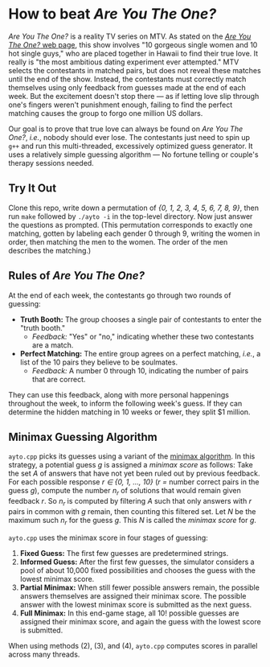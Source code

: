 # How to beat *Are You The One?*
*Are You The One?* is a reality TV series on MTV. As stated on the [*Are You The One?* web page](http://www.mtv.com/shows/are-you-the-one), this show involves "10 gorgeous single women and 10 hot single guys," who are placed together in Hawaii to find their true love. It really is "the most ambitious dating experiment ever attempted." MTV selects the contestants in matched pairs, but does not reveal these matches until the end of the show. Instead, the contestants must correctly match themselves using only feedback from guesses made at the end of each week. But the excitement doesn't stop there &mdash; as if letting love slip through one's fingers weren't punishment enough, failing to find the perfect matching causes the group to forgo one million US dollars.

Our goal is to prove that true love can always be found on *Are You The One?*, *i.e.*, nobody should ever lose. The contestants just need to spin up ```g++``` and run this multi-threaded, excessively optimized guess generator. It uses a relatively simple guessing algorithm &mdash; No fortune telling or couple's therapy sessions needed.

## Try It Out
Clone this repo, write down a permutation of *{0, 1, 2, 3, 4, 5, 6, 7, 8, 9}*, then run ```make``` followed by ```./ayto -i``` in the top-level directory. Now just answer the questions as prompted. (This permutation corresponds to exactly one matching, gotten by labeling each gender 0 through 9, writing the women in order, then matching the men to the women. The order of the men describes the matching.)

## Rules of *Are You The One?*
At the end of each week, the contestants go through two rounds of guessing:
  * **Truth Booth:** The group chooses a single pair of contestants to enter the "truth booth."
     * *Feedback:* "Yes" or "no," indicating whether these two contestants are a match. 
  * **Perfect Matching:** The entire group agrees on a perfect matching, *i.e.*, a list of the 10 pairs they believe to be soulmates.
    * *Feedback:* A number 0 through 10, indicating the number of pairs that are correct.

They can use this feedback, along with more personal happenings throughout the week, to inform the following week's guess. If they can determine the hidden matching in 10 weeks or fewer, they split $1 million.
## Minimax Guessing Algorithm
```ayto.cpp``` picks its guesses using a variant of the [minimax algorithm](http://www.cs.uni.edu/~wallingf/teaching/cs3530/resources/knuth-mastermind.pdf). In this strategy, a potential guess *g* is assigned a *minimax score* as follows: Take the set *A* of answers that have not yet been ruled out by previous feedback. For each possible response *r &isin; {0, 1, ..., 10}* (*r =* number correct pairs in the guess *g*), compute the number *n<sub>r</sub>* of solutions that would remain given feedback *r*. So *n<sub>r</sub>* is computed by filtering *A* such that only answers with *r* pairs in common with *g* remain, then counting this filtered set. Let *N* be the maximum such *n<sub>r</sub>* for the guess *g*. This *N* is called the *minimax score* for *g*.

```ayto.cpp``` uses the minimax score in four stages of guessing:
  1. **Fixed Guess:** The first few guesses are predetermined strings.
  2. **Informed Guess:** After the first few guesses, the simulator considers a pool of about 10,000 fixed possibilities and chooses the guess with the lowest minimax score.
  3. **Partial Minimax:** When still fewer possible answers remain, the possible answers themselves are assigned their minimax score. The possible answer with the lowest minimax score is submitted as the next guess.
  4. **Full Minimax:** In this end-game stage, all 10! possible guesses are assigned their minimax score, and again the guess with the lowest score is submitted.

When using methods (2), (3), and (4), ```ayto.cpp``` computes scores in parallel across many threads.